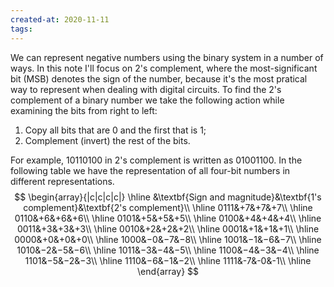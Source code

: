```yaml
---
created-at: 2020-11-11
tags:
---
```

We can represent negative numbers using the binary system in a number of ways. In this note I'll focus on 2's complement, where the most-significant bit (MSB) denotes the sign of the number, because it's the most pratical way to represent when dealing with digital circuits.
To find the 2's complement of a binary number we take the following action while examining the bits from right to left:
1. Copy all bits that are 0 and the first that is 1;
2. Complement (invert) the rest of the bits.

For example, 10110100 in 2's complement is written as 01001100. In the following table we have the representation of all four-bit numbers in different representations.
$$
\begin{array}{|c|c|c|c|}
\hline
&\textbf{Sign and magnitude}&\textbf{1's complement}&\textbf{2's complement}\\
\hline
0111&+7&+7&+7\\
\hline
0110&+6&+6&+6\\
\hline
0101&+5&+5&+5\\
\hline
0100&+4&+4&+4\\
\hline
0011&+3&+3&+3\\
\hline
0010&+2&+2&+2\\
\hline
0001&+1&+1&+1\\
\hline
0000&+0&+0&+0\\
\hline
1000&−0&−7&−8\\
\hline
1001&−1&−6&−7\\
\hline
1010&−2&−5&−6\\
\hline
1011&−3&−4&−5\\
\hline
1100&−4&−3&−4\\
\hline
1101&−5&−2&−3\\
\hline
1110&−6&−1&−2\\
\hline
1111&-7&-0&-1\\
\hline
\end{array}
$$